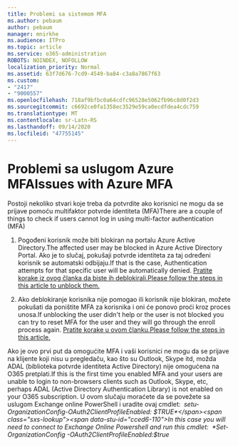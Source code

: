 ```yaml
---
title: Problemi sa sistemom MFA
ms.author: pebaum
author: pebaum
manager: mnirkhe
ms.audience: ITPro
ms.topic: article
ms.service: o365-administration
ROBOTS: NOINDEX, NOFOLLOW
localization_priority: Normal
ms.assetid: 63f7d676-7cd9-4549-ba84-c3a8a7867f63
ms.custom:
- "2417"
- "9000557"
ms.openlocfilehash: 718af9bfbc0a64cdfc96528e5062fb96c8d0f2d3
ms.sourcegitcommit: c6692ce0fa1358ec3529e59ca0ecdfdea4cdc759
ms.translationtype: MT
ms.contentlocale: sr-Latn-RS
ms.lasthandoff: 09/14/2020
ms.locfileid: "47755145"
---
```

# <a name="issues-with-azure-mfa"></a><span data-ttu-id="cced6-102">Problemi sa uslugom Azure MFA</span><span class="sxs-lookup"><span data-stu-id="cced6-102">Issues with Azure MFA</span></span>
<span data-ttu-id="cced6-103">Postoji nekoliko stvari koje treba da potvrdite ako korisnici ne mogu da se prijave pomoću multifaktor potvrde identiteta (MFA)</span><span class="sxs-lookup"><span data-stu-id="cced6-103">There are a couple of things to check if users cannot log in using multi-factor authentication (MFA)</span></span>

1. <span data-ttu-id="cced6-104">Pogođeni korisnik može biti blokiran na portalu Azure Active Directory.</span><span class="sxs-lookup"><span data-stu-id="cced6-104">The affected user may be blocked in Azure Active Directory Portal.</span></span> <span data-ttu-id="cced6-105">Ako je to slučaj, pokušaji potvrde identiteta za taj određeni korisnik se automatski odbijaju.</span><span class="sxs-lookup"><span data-stu-id="cced6-105">If that is the case, Authentication attempts for that specific user will be automatically denied.</span></span> [<span data-ttu-id="cced6-106">Pratite korake iz ovog članka da biste ih deblokirali.</span><span class="sxs-lookup"><span data-stu-id="cced6-106">Please follow the steps in this article to unblock them.</span></span>](https://docs.microsoft.com/azure/active-directory/authentication/howto-mfa-mfasettings#block-and-unblock-users)

2. <span data-ttu-id="cced6-107">Ako deblokiranje korisnika nije pomogao ili korisnik nije blokiran, možete pokušati da poništite MFA za korisnika i oni će ponovo proći kroz proces unosa.</span><span class="sxs-lookup"><span data-stu-id="cced6-107">If unblocking the user didn't help or the user is not blocked you can try to reset MFA for the user and they will go through the enroll process again.</span></span> [<span data-ttu-id="cced6-108">Pratite korake u ovom članku.</span><span class="sxs-lookup"><span data-stu-id="cced6-108">Please follow the steps in this article.</span></span>](https://docs.microsoft.com/azure/active-directory/authentication/howto-mfa-userdevicesettings#require-users-to-provide-contact-methods-again)

<span data-ttu-id="cced6-109">Ako je ovo prvi put da omogućite MFA i vaši korisnici ne mogu da se prijave na klijente koji nisu u pregledaču, kao što su Outlook, Skype itd, možda ADAL (biblioteka potvrde identiteta Active Directory) nije omogućena na O365 pretplati.</span><span class="sxs-lookup"><span data-stu-id="cced6-109">If this is the first time you enabled MFA and your users are unable to login to non-browsers clients such as Outlook, Skype, etc, perhaps ADAL (Active Directory Authentication Library) is not enabled on your O365 subscription.</span></span> <span data-ttu-id="cced6-110">U ovom slučaju moraćete da se povežete sa uslugom Exchange online PowerShell i uradite ovaj cmdlet:  *setu-OrganizationConfig-OAuth2ClientProfileEnabled: $TRUE*</span><span class="sxs-lookup"><span data-stu-id="cced6-110">In this case you will need to connect to Exchange Online Powershell and run this cmdlet:  *Set-OrganizationConfig -OAuth2ClientProfileEnabled:$true*</span></span>